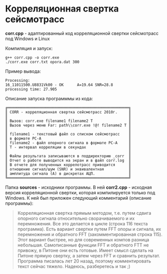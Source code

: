 # Корреляционная свертка сейсмотрасс
**corr.cpp** - адаптированный код корреляционной свертки сейсмотрасс под Windows и Linux

Компиляция и запуск:
```
g++ corr.cpp -o corr.exe
./corr.exe corr.txt opora.dat 300
```
Пример вывода:
```
Processing:
16_11011500.U8831Vk00 - OK      A=19.64 SNR=28.8
processing time: 27.905
```
Описание запуска программмы из кода:
```
╔══════════════════════════════════════════════════════╗
║ CORR - корреляционная свертка сейсмотрасс 2010г.     ║
║                                                      ║
║ Вызов: corr.exe filename1 filename2 T                ║
║ Вызов через меню Far: path\\corr.exe !@! filename2 T ║
║                                                      ║
║ filename1 - текстовый файл со списком сейсмотрасс    ║
║ в формате РС-A                                       ║
║ filename2 - файл опорного сигнала в формате РС-A     ║
║ T - интервал корреляции в секундах                   ║
║                                                      ║
║ Файлы результата записываются в поддиректорию _corr  ║
║ Отчет о работе выводится на экран и в файл corr.log  ║
║ В отчете для полученных коррелотрасс приводится      ║
║ отношение сигнал/шум (SNR) и эквивалентная           ║
║ амплитуда сигнала (A) в дискретах АЦП.               ║
╚══════════════════════════════════════════════════════╝
```
Папка **sources** - исходники программы. В ней **corr2.cpp** - исходная версия корреляционной свертки, которая компилируется только под Windows. К ней был приложен следующий комментарий (описание программы):


> Корреляционная свертка прямым методом, т.е. путем сдвига опорного сигнала относительно сворачиваемого и их перемножения.
Все это делается в цикле (строка 116 текста программа). Есть вариант свертки путем FFT опоры и сигнала, их перемножения и обратного FFT (закомментированная строка 115). Этот вариант быстрее, но для современных компов разница небольшая. 
Самописанные функции FFT и обратного FTT не привожу, в Питоне они есть готовые. 
Имеет смысл сделать на Питоне прямую свертку, а затем через FFT и сравнить результат.
Программа писалась лет 20 назад, поэтому комментировать текст сейчас тяжело. Надеюсь, разберетесь и так ;)

